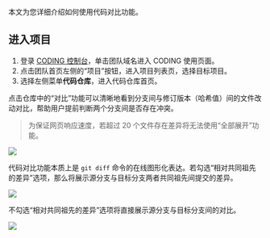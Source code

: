 本文为您详细介绍如何使用代码对比功能。

## 进入项目
1. 登录 [CODING 控制台](https://console.cloud.tencent.com/coding)，单击团队域名进入 CODING 使用页面。
2. 点击团队首页左侧的“项目”按钮，进入项目列表页，选择目标项目。
3. 选择左侧菜单**代码仓库**，进入代码仓库首页。

点击仓库中的“对比”功能可以清晰地看到分支间与修订版本（哈希值）间的文件改动对比，帮助用户提前判断两个分支间是否存在冲突。

> 为保证网页响应速度，若超过 20 个文件存在差异将无法使用“全部展开”功能。

![](https://help-assets.codehub.cn/enterprise/20220810151137.png)

代码对比功能本质上是 `git diff` 命令的在线图形化表达。若勾选“相对共同祖先的差异”选项，那么将展示源分支与目标分支两者共同祖先间提交的差异。

![](https://help-assets.codehub.cn/enterprise/20220810151544.png)

不勾选“相对共同祖先的差异”选项将直接展示源分支与目标分支间的对比。

![](https://help-assets.codehub.cn/enterprise/20220810153230.png)
